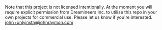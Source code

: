 Note that this project is not licensed intentionally. At the moment you will require explicit permission from Dreamineers Inc. to utilise this repo in your own projects for commercial use. Please let us know if you're interested. john+onlyinsta@johnraymon.com
